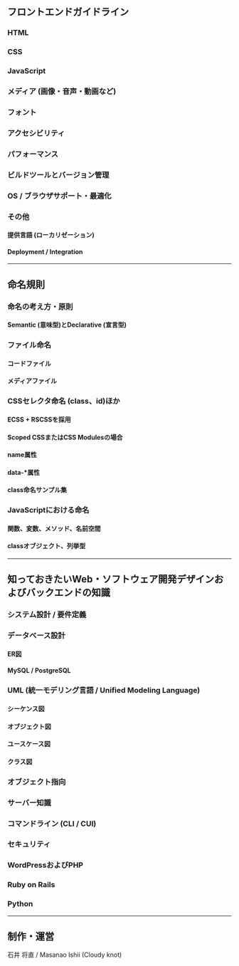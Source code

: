 ## フロントエンドガイドライン

### HTML
### CSS
### JavaScript

### メディア (画像・音声・動画など)
### フォント

### アクセシビリティ
### パフォーマンス

### ビルドツールとバージョン管理

### OS / ブラウザサポート・最適化

### その他
#### 提供言語 (ローカリゼーション)
#### Deployment / Integration

---

## 命名規則

### 命名の考え方・原則
#### Semantic (意味型)とDeclarative (宣言型)

### ファイル命名
#### コードファイル
#### メディアファイル

### CSSセレクタ命名 (class、id)ほか
#### ECSS + RSCSSを採用
#### Scoped CSSまたはCSS Modulesの場合
#### name属性
#### data-\*属性
#### class命名サンプル集

### JavaScriptにおける命名
#### 関数、変数、メソッド、名前空間
#### classオブジェクト、列挙型

---

## 知っておきたいWeb・ソフトウェア開発デザインおよびバックエンドの知識

### システム設計 / 要件定義

### データべース設計
#### ER図
#### MySQL / PostgreSQL

### UML (統一モデリング言語 / Unified Modeling Language)
#### シーケンス図
#### オブジェクト図
#### ユースケース図
#### クラス図
### オブジェクト指向

### サーバー知識
### コマンドライン (CLI / CUI)

### セキュリティ

### WordPressおよびPHP
### Ruby on Rails
### Python

---

## 制作・運営
石井 将直 / Masanao Ishii (Cloudy knot)
